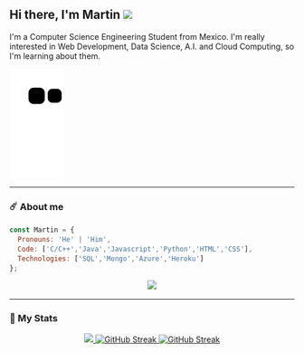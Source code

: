 ## Hi there, I'm Martin <img src="https://media.giphy.com/media/3OXc5iM4VybLzKAoBR/giphy.gif" width="80"/>

I'm a Computer Science Engineering Student from Mexico. I'm really interested in Web Development, Data Science, A.I. and Cloud Computing, so I'm learning about them.

![Snake animation](https://github.com/martinotamendit/martinotamendit/blob/output/github-contribution-grid-snake.svg)

---
### :comet: About me
```javascript
const Martin = {
  Pronouns: 'He' | 'Him',
  Code: ['C/C++','Java','Javascript','Python','HTML','CSS'],
  Technologies: ['SQL','Mongo','Azure','Heroku']
};
```
<div id="header" align="center">
  <img src="https://media.giphy.com/media/0TtX2qqpxp3pIafzio/giphy.gif" width="100"/>
</div>

---
### :rocket: My Stats
<div id="stats" align="center">
  <a href=https://github.com/anuraghazra/github-readme-stats>
    <img src="https://github-readme-stats.vercel.app/api?username=martinotamendit&count_private=true&show_icons=true&theme=algolia&bg_color=0A4756">
  </a>
  <a href=https://git.io/streak-stats>
    <img src="http://github-readme-streak-stats.herokuapp.com?user=MartinOtamendiT&theme=blux&background=0A4756" alt="GitHub Streak">
  </a>
  <a href=https://github.com/anuraghazra/github-readme-stats>
    <img src="https://github-readme-stats.vercel.app/api/top-langs/?username=martinotamendit&layout=compact&theme=react&bg_color=0A4756" alt="GitHub Streak">
  </a>
</div>

<!--
**MartinOtamendiT/MartinOtamendiT** is a ✨ _special_ ✨ repository because its `README.md` (this file) appears on your GitHub profile.
Here are some ideas to get you started:
- 🔭 I’m currently working on ...
- 🌱 I’m currently learning ...
- 👯 I’m looking to collaborate on ...
- 🤔 I’m looking for help with ...
- 💬 Ask me about ...
- 📫 How to reach me: ...
- 😄 Pronouns: ...
- ⚡ Fun fact: ...
-->
